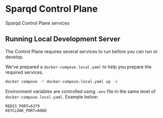 # Sparqd Control Plane
Sparqd Control Plane services

## Running Local Development Server

The Control Plane requires several services to run before you can run or develop.

We've prepared a `docker-compose.local.yaml` to help you prepare the required services.

```bash
docker compose -f docker-compose.local.yaml up -d
```

Environment variables are controlled using `.env` file in the same level of `docker-compose.local.yaml`. Example below:
```
REDIS_PORT=6379
KEYCLOAK_PORT=8080
```

